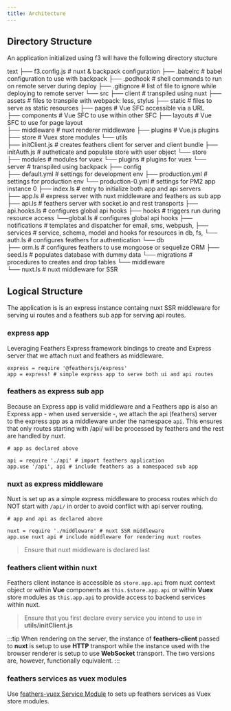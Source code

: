 ```yaml
---
title: Architecture
---
```


## Directory Structure
An application initialized using f3 will have the following directory stucture


text
├── f3.config.js                   # nuxt & backpack configuration
├── .babelrc                       # babel configuration to use with backpack
├── .podhook                       # shell commands to run on remote server during deploy
├── .gitignore                     # list of file to ignore while deploying to remote server
└── src
    ├── client                     # transpiled using nuxt
        ├── assets                 # files to transpile with webpack: less, stylus 
        ├── static                 # files to serve as static resources 
        ├── pages                  # Vue SFC accessible via a URL    
        ├── components             # Vue SFC to use within other SFC
        ├── layouts                # Vue SFC to use for page layout        
        ├── middleware             # nuxt renderer middleware
        ├── plugins                # Vue.js plugins
        ├── store                  # Vuex store modules
        └── utils                 
            ├── initClient.js      # creates feathers client for server and client bundle
            ├── initAuth.js        # autheticate and populate store with user object 
            └── store  
                ├── modules        # modules for vuex
                └── plugins        # plugins for vuex
    └── server                     # transpiled using backpack
        ├── config                            
            ├── default.yml        # settings for development env
            ├── production.yml     # settings for production env
            └── production-0.yml   # settings for PM2 app instance 0
        ├── index.ls               # entry to initialize both app and api servers   
        ├── app.ls                 # express server with nuxt middleware and feathers as sub app     
        ├── api.ls                 # feathers server with socket.io and rest transports
        ├── api.hooks.ls           # configures global api hooks
        ├── hooks                  # triggers run during resource access
            └──global.ls           # configures global api hooks
        ├── notifications          # templates and dispatcher for email, sms, webpush,
        ├── services               # service, schema, model and hooks for resources in db, fs,
            └── auth.ls            # configures feathers for authentication
        └── db                     
            ├── orm.ls             # configures feathers to use mongoose or sequelize ORM
            ├── seed.ls            # populates database with dummy data
            └── migrations         # procedures to creates and drop tables
        └── middleware             
            └── nuxt.ls            # nuxt middleware for SSR

## Logical Structure
The application is is an express instance containg nuxt SSR middleware for serving ui routes and a feathers sub app for serving api routes.

### express app
Leveraging Feathers Express framework bindings to create and Express server that we attach nuxt and feathers as middleware.
```livescript
express = require '@feathersjs/express'
app = express! # simple express app to serve both ui and api routes
```

### feathers as express sub app
Because an Express app is valid middleware and a Feathers app is also an Express app - when used serverside -, we attach the api (feathers) server to the express app as a middleware under the namespace `api`. This ensures that only routes starting with /api/ will be processed by feathers and the rest are handled by nuxt.
```livescript
# app as declared above

api = require './api' # import feathers application
app.use '/api', api # include feathers as a namespaced sub app 
```

### nuxt as express middleware
Nuxt is set up as a simple express middleware to process routes which do NOT start with `/api/` in order to avoid conflict with api server routing.
```livescript
# app and api as declared above

nuxt = require './middleware' # nuxt SSR middleware
app.use nuxt api # include middleware for rendering nuxt routes
```
> Ensure that nuxt middleware is declared last

<!-- 

Can be considered data driven in architecture. There are, conceptually, two layers  
Relies on the capabilities of both **nuxt** and **feathers** to run on both the **browser** and **node**.

This is a **feathers** server using embeded **nuxt** middleware for building and rendering **UI** defined as **Vue** **SFC**s.

> Building only happens when app runs in **development** mode. Ensure you build the client before starting server in **production** mode.

By default, **nuxt** is set to build in **universal** mode so that the resulting build is an **isomorphic**; it can be used by the embedded middleware to render a ***route*** as a **pwa** that supports client-side navigation. **feathers** being isomorphic as well provides access to backend service to the universal build during rendering on the server and to the rendered ***route*** during interactions on the browser. 

:::tip
When deploying client build using **f3** to a static content server - such as **now.sh**, **surge.sh**, **ghpages** - 
**nuxt build** will be invoked with the **mode** option set to ***spa***. The resulting build does not require and will not work with the embedded middleware but it supports client-side navigation.
:::

Within ***nuxt resources*** the server instance can be accessed from **Vue** **SFC** script as **this.$store.app.api** or as **this.app.api** from **Vuex** store modules. It can also be accessed in your page middleware as well.
 -->

### feathers client within nuxt

Feathers client instance is accessible as `store.app.api` from nuxt context object or within **Vue** components as `this.$store.app.api` or within **Vuex** store modules as `this.app.api` to provide access to backend services within nuxt.

> Ensure that you first declare every service you intend to use in **utils/initClient.js** 

:::tip
When rendering on the server, the instance of **feathers-client** passed to **nuxt** is setup to use **HTTP** transport while the instance used with the browser renderer is setup to use **WebSocket** transport. The two versions are, however, functionally equivalent.
:::

### feathers services as vuex modules
Use [feathers-vuex Service Module](https://feathers-plus.github.io/v1/feathers-vuex/service-module.html) to sets up feathers services as Vuex store modules. 